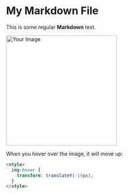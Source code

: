 # My Markdown File

This is some regular **Markdown** text.

<img src="file:///C:/Users/sly/Downloads/image.png" alt="Your Image" width="300" style="transition: transform 0.3s ease-in-out;">

When you hover over the image, it will move up:

```html
<style>
  img:hover {
    transform: translateY(-10px);
  }
</style>
